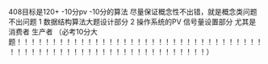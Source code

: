 408目标是120+  -10分pv -10分的算法
尽量保证概念性不出错，就是概念类问题不出问题
1 数据结构算法大题设计部分
2 操作系统的PV 信号量设置部分  尤其是 消费者 生产者  （必考10分大题！！！！！！！！！！！！！！！！！！！！！！！！！！！！！！！！！！！！！！！！！！！！！！！！！！！！！！！！！！！！！！！）
